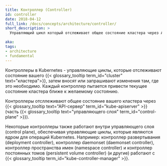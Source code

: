 ```yaml
---
title: Контроллер (Controller)
id: controller
date: 2018-04-12
full_link: /docs/concepts/architecture/controller/
short_description: >
  Управляющий цикл который отслеживает общее состояние кластера через API-сервер и вносит изменения пытаясь приветси текушее состояние к желаемому состоянию.

aka: 
tags:
- architecture
- fundamental
---
```

Контроллеры в Kubernetes - управляющие циклы, которые отслеживают состояние вашего
{{< glossary_tooltip term_id="cluster" text="кластера">}}, затем вносят или запрашивают
изменения там, где это необходимо.
Каждый контроллер пытается привести текущее состояние кластера ближе к желаемому состоянию.

<!--more-->

Контроллеры отсллеживают общее состояние вашего кластера через
{{< glossary_tooltip text="API-сервер" term_id="kube-apiserver" >}} (часть
{{< glossary_tooltip text="управляющего слоя" term_id="control-plane" >}}).

Некоторые контроллеры также работают внутри управляющего слоя (control plane),
обеспечивая управляющие циклы, которые являются ядром для операций Kubernetes. Например:
контроллер развертывания (deployment controller), контроллер daemonset (daemonset controller),
контроллер пространства имен (namespace controller) и контроллер постоянных томов (persistent volume
controller) (и другие) работают с {{< glossary_tooltip term_id="kube-controller-manager" >}}.
